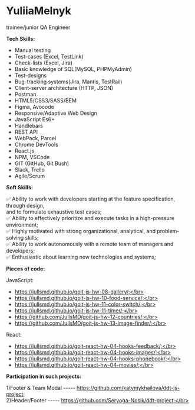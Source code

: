 # YuliiaMelnyk

trainee/junior QA Engineer

<b>Tech Skills:</b>

* Manual testing</br>
* Test-cases (Excel, TestLink)</br>
* Check-lists (Excel, Jira)</br>
* Basic knowledge of SQL(MySQL, PHPMyAdmin)</br>
* Test-designs</br>
* Bug-tracking systems(Jira, Mantis, TestRail)</br>
* Client-server architecture (HTTP, JSON)</br>
* Postman</br>
* HTML5/CSS3/SASS/BEM</br>
* Figma, Avocode</br>
* Responsive/Adaptive Web Design</br>
* JavaScript Es6+</br>
* Handlebars</br>
* REST API</br>
* WebPack, Parcel</br>
* Chrome DevTools</br>
* React.js</br>
* NPM, VSCode</br>
* GIT (GitHub, Git Bush)</br>
* Slack, Trello</br>
* Agile/Scrum</br>

<b>Soft Skills:</b>

✅ Ability to work with developers starting at the feature specification, through design, </br>
and to formulate exhaustive test cases;</br>
✅ Ability to effectively prioritize and execute tasks in a high-pressure environment;</br>
✅ Highly motivated with strong organizational, analytical, and problem-solving skills;</br>
✅ Ability to work autonomously with a remote team of managers and developers;</br>
✅ Enthusiastic about learning new technologies and systems;</br>

<b>Pieces of code:</b>

 JavaScript:</br>
* https://jullsmd.github.io/goit-js-hw-08-gallery/;</br>
* https://jullsmd.github.io/goit-js-hw-10-food-service/;</br>
* https://jullsmd.github.io/goit-js-hw-11-color-switch/;</br>
* https://jullsmd.github.io/goit-js-hw-11-timer/;</br>
* https://github.com/JullsMD/goit-js-hw-12-countries/;</br>
* https://github.com/JullsMD/goit-js-hw-13-image-finder/;</br>

 React:</br>
* https://jullsmd.github.io/goit-react-hw-04-hooks-feedback/;</br>
* https://jullsmd.github.io/goit-react-hw-04-hooks-images/;</br>
* https://jullsmd.github.io/goit-react-hw-04-hooks-phonebook/;</br>
* https://jullsmd.github.io/goit-react-hw-04-movies/;</br>

<b>Participation in such projects:</b>

1)Footer & Team Modal ----- https://github.com/katymykhailova/ddt-js-project; </br>
2)Header/Footer ----- https://github.com/Seryoga-Nosik/ddt-project;</br>

